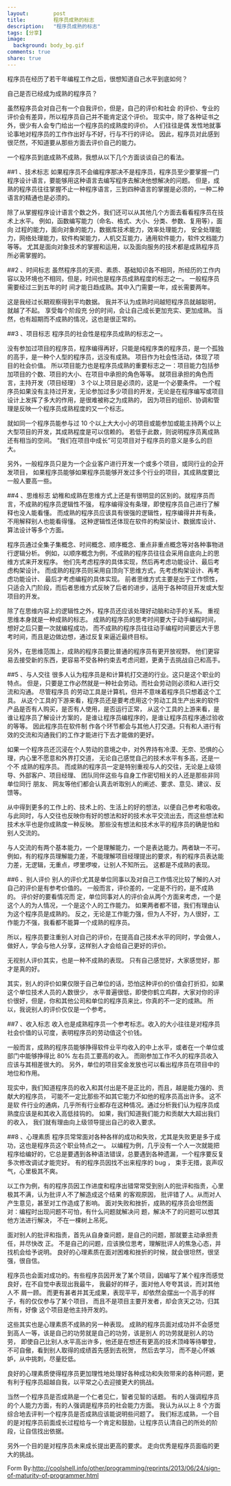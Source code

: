 ```yaml
---
layout:        post
title:         程序员成熟的标志
description:   "程序员成熟的标志"
tags: [分享]
image:
  background: body_bg.gif
comments: true
share: true
---
```


程序员在经历了若干年编程工作之后，很想知道自己水平到底如何？

自己是否已经成为成熟的程序员？

虽然程序员会对自己有一个自我评价，但是，自己的评价和社会 的评价、专业的评价会有差异，所以程序员自己并不能肯定这个评价。 现实中，除了各种证书之外，很少有人会专门给出一个程序员的成熟度的评价。 人们往往是偶 发性地就事论事地对程序员的工作作出好与不好，行与不行的评论。 因此，程序员对此感到很茫然，不知道要从那些方面去评价自己的能力。

一个程序员到底成熟不成熟，我想从以下几个方面谈谈自己的看法。

    
<!--more-->

##1 、技术标志
如果程序员不会编程序那决不是程序员，程序员至少要掌握一门程序设计语言，要能够用这种语言去编写程序去解决他想解决的问题。 但是，成熟的程序员往往掌握不止一种程序语言，三到四种语言的掌握是必须的，一种二种语言的精通也是必须的。

除了从掌握程序设计语言个数之外，我们还可以从其他几个方面去看看程序员在技术上水平。 例如，函数编写能力（命名、格式、大小、分类、参数、复用等），面向 过程的能力，面向对象的能力，数据库技术能力，效率处理能力， 安全处理能力，网络处理能力，软件构架能力，人机交互能力，通用软件能力，软件文档能力等等。 尤其是面向对象技术的掌握和运用，以及面向服务的技术都是成熟程序员所必需掌握的。

##2 、时间标志
虽然程序员的天资、素质、基础知识各不相同，所经历的工作内容以及环境也不相同，但是，时间也是程序员成熟程度的标志之一。 一般程序员需要经过三到五年的时 间才能日趋成熟。其中入门需要一年，成长需要两年。

这是我经过长期观察得到平均数据。 我并不认为成熟时间越短程序员就越聪明，就越了不起。 享受每个阶段充 分的时间，会让自己成长更加充实、更加成熟。 当然，也有超期而不成熟的情况，这也是很正常的。

##3 、项目标志
程序员的社会性是程序员成熟的标志之一。

没有参加过项目的程序员，程序编得再好，只能是纯程序类的程序员，是一个孤独的高手，是一种个人型的程序员，远没有成熟。 项目作为社会性活动，体现了项目的社会价值。 所以项目能力也是程序员成熟的重要标志之一：项目能力包括参加项目的个数、项目的大小、在项目中承担的角色等等。 就项目承担的角色而言，主持开发（项目经理） 3 个以上项目是必须的，这是一个必要条件。 一个程序员如果没有主持过开发，无论参加过多少项目的开发，无论是在程序编写或项目设计上发挥了多大的作用，是很难被称之为成熟的， 因为项目的组织、协调和管理是反映一个程序员成熟程度的又一个标志。

就如同一个程序员能参与过 10 个以上大大小小的项目或能参加或能主持两个以上大型项目的开发，其成熟程度是可以信赖的。 若低于此数，则说明程序员离成熟还有相当的空间。 “我们在项目中成长”可见项目对于程序员的意义是多么的巨大。

另外，一般程序员只是为一个企业客户进行开发一个或多个项目，或同行业的企开发项目， 如果程序员能够如果程序员能够开发过多个行业的项目，其成熟度要比一般人要高一些。

##4 、思维标志
幼稚和成熟在思维方式上还是有很明显的区别的。就程序员而言，不成熟的程序员逻辑性不强， 程序编得没有条理，即使程序员自己进行了解释也没人能看懂。 而成熟的程序员应该具有很强的逻辑性，程序编得井井有条，不用解释别人也能看得懂。 这种逻辑性还体现在软件的构架设计、数据库设计、算法设计等多个方面。

程序员通过全集子集概念、时间概念、顺序概念、重点非重点概念等对各种事物进行逻辑分析。 例如，以顺序概念为例，不成熟的程序员往往会采用自底向上的思维方式来开发程序。 他们先考虑程序的具体实现，然后再考虑功能设计、最后考虑构架设计。 而成熟的程序员则采用自顶向下思维方式，先考虑构架设计、再考虑功能设计、 最后才考虑编程的具体实现。 前者思维方式主要是出于工作惯性，只适合入门阶段，而后者思维方式反映了后者的进步，适用于各种项目开发或大型项目的开发。

除了在思维内容上的逻辑性之外，程序员还应该处理好动脑和动手的关系。 重视思维本身就是一种成熟的标志。 成熟的程序员的思考时间要大于动手编程时间，想好之后只要一次就编程成功， 而不成熟的程序员往往动手编程时间要远大于思考时间，而且是边做边想，通过反复来逼近最终目标。

另外，在思维范围上，成熟的程序员要比普通的程序员有更开放视野。 他们更容易去接受新的东西，更容易不受各种约束去考虑问题，更勇于去挑战自己和高手。

##5 、与人交往
很多人认为程序员是和计算机打交道的行业。这只是这个职业的特点。 但是，只要是工作必然就是一种社会劳动。而社会劳动则必须和人进行交流和沟通。 尽管程序员 的劳动工具是计算机，但并不意味着程序员只想着这个工具。 从这个工具的下游来看，程序员还是要考虑用这个劳动工具生产出来的软件产品是否有人购买，是否有人使用，是否运行正常， 从这个工具的上游来看，是谁让程序员了解设计方案的，是谁让程序员编程序的，是谁让程序员程序通过验收的等等。 因此程序员在软件制 作各个环节都会与其他人打交道。只有和人进行有效的交流和沟通我们的工作才能进行下去才能做的更好。

如果一个程序员还沉浸在个人劳动的意境之中，对外界持有冷漠、无奈、恐惧的心理，内心里不愿意和外界打交道， 无论自己感觉自己的技术水平有多高，还是一个不 成熟的程序员。 而成熟的程序员一定是特别重视与人的交往，无论是上级领导、外部客户、项目经理、 团队同伴这些与自身工作密切相关的人还是那些非同单位同行 朋友、 网友等他们都会认真去听取别人的阐述、要求、意见、建议、反馈等。

从中得到更多的工作上的、技术上的、生活上的好的想法，以便自己参考和吸收。 与此同时，与人交往也反映你有好的想法和好的技术水平交流出去，而这些想法和技术水平也是你成熟度一种反映。 那些没有想法和技术水平的程序员的确是怕和别人交流的。

与人交流的有两个基本能力，一个是理解能力，一个是表达能力。两者缺一不可。 例如，有的程序员理解能力差，不能理解项目经理提出的要求，有的程序员表达能力差，无逻辑，无重点，啰里啰唆，让别人不知所云。 这都是不成熟的表现。

##6 、别人评价
别人的评价尤其是单位同事以及对自己工作情况比较了解的人对自己的评价是有参考价值的。 一般而言，评价差的，一定是不行的，是不成熟的。 评价好的要看情况而 定，单位同事对人的评价会从两个方面来考虑，一个是这个人的为人情况，一个是这个人的工作能力。 如果两者都不错，我们有理由认为这个程序员是成熟的。 反之，无论是工作能力强，但为人不好，为人很好，工作能力不强，我看都不能算一个成熟的程序员。

所以，程序员要注重别人对自己的评价，在提高自己技术水平的同时，学会做人，做好人，学会与他人分享，这样别人才会给自己更好的评价。

无视别人评价其实，也是一种不成熟的表现。 只有自己感觉好，大家感觉好，那才是真的好。

其实，别人的评价如果仅限于自己单位的话，恐怕这种评价的价值会打折扣，如果这个单位技术人员的人数很少， 水平普遍很低，即使你鹤立鸡群，大家对你的评价很好，但是，你和其他公司和单位的程序员来比，你真的不一定的成熟。 所以，我说别人的评价仅仅是一个参考。

##7 、收入标志
收入也是成熟程序员一个参考标志。收入的大小往往是对程序员社会价值的认可度，表明程序员的劳动值这个价钱。

一般而言，成熟的程序员能够挣得软件业平均收入的中上水平，或者在一个单位或部门中能够挣得比 80% 左右员工要高的收入。 而刚参加工作不久的程序员收入应该与其相差很大的。 另外，单位的项目奖金发放也可以看出程序员在项目中的地位和作用。

现实中，我们知道程序员的收入和其付出是不是正比的，而且，越是能力强的、贡献大的程序员， 可能不一定比那些不如其它能力不如他的程序员高出许多。 这不是软 件行业的通病，几乎所有行业都存在这种情况。通过分析我们认为程序员成熟度应该是和其收入高低挂钩的。 如果，我们知道我们能力和贡献大大超出我们的收入， 我们就有理由向上级领导提出自己的收入要求。

##8 、心理素质
程序员常常面对各种各样的成功和失败，尤其是失败更是多于成功，这也是程序员这个职业特点之一。 以编程为例，几乎没有一个人一次就能把程序给编好的，它总是要遇到各种语法错误，总要遇到各种遗漏，一个程序要反复多次修改调试才能完好。 有的程序员因找不出来程序的 bug ， 束手无措，哀声叹气，心里极其不爽。

以工作为例，有的程序员因工作进度和程序出错常常受到别人的批评和指责，心里极其不满，认为批评人不了解造成这个结果 的客观原因， 批评错了人。从而对人产生意见，甚至对工作造成了影响。 面对失败和挫折，成熟的程序员会坦然面对：编程时出现问题不可怕，有什么问题就解决问 题，解决不了的问题可以想其他方法进行解决， 不在一棵树上吊死。

面对别人的批评和指责，首先从自身查问题，是自己的问题，那就要主动承担责任，并尽快改 正。 不是自己的问题，应该换位思考，理解批评人的焦急心态，并找机会给予说明。 良好的心理素质在面对困难和挫折的时候，就会很坦然，很坚强，很自信。

程序员也会面对成功的。有些程序员因开发了某个项目，因编写了某个程序而感觉良好，在不自觉中表现出我最牛， 我最好的样子，面对他人夸夸其谈，而对其他人不 屑一顾。 而更有甚者并其无成果，表现平平，却依然会摆出一个高手的样子，有的仅仅参与了某个项目， 而且不是项目主要开发者，却会贪天之功，归其所有，好像 这个项目是他主持开发的。

这些其实也是心理素质不成熟的另一种表现。 成熟的程序员面对成功并不会感觉到高人一等，该是自己的功劳就是自己的功劳，该是别人 的功劳就是别人的功劳， 即使自己比别人水平高出许多，他还是在想还有更高的技术顶峰等待攀登，不可自傲，看到别人取得的成绩首先感到去祝贺， 然后去学习， 而不是心怀嫉妒，从中挑刺，尽量贬低。

良好的心理素质使得程序员更加理性地处理好各种成功和失败带来的各种问题，更有利于程序员超越自我，以平常之心去迎接更大的挑战。

当然一个程序员是否成熟是一个仁者见仁，智者见智的话题。 有的人强调程序员的个人能力方面，有的人强调是程序员的社会能力方面。 我认为从以上 8 个方面综合地去评判一个程序员是否成熟应该能说明些问题了。 我们标志成熟，一个目的是对程序员前面成长过程给与一个肯定和鼓励，让程序员认清自己的所处的阶段，让自信找出依据。

另外一个目的是对程序员未来成长提出更高的要求。 走向优秀是程序员面临的更大的挑战。

Form By:<a href="http://coolshell.info/other/programming/reprints/2013/06/24/sign-of-maturity-of-programmer.html" target="_blank">http://coolshell.info/other/programming/reprints/2013/06/24/sign-of-maturity-of-programmer.html</a>